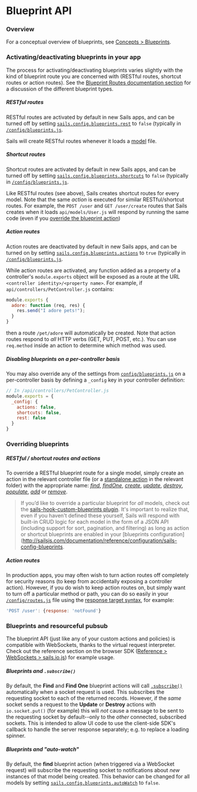 # Blueprint API

### Overview

For a conceptual overview of blueprints, see [Concepts > Blueprints](http://sailsjs.com/documentation/concepts/blueprints).

### Activating/deactivating blueprints in your app

The process for activating/deactivating blueprints varies slightly with the kind of blueprint route you are concerned with (RESTful routes, shortcut routes or action routes).  See the [Blueprint Routes documentation section](http://sailsjs.com/documentation/concepts/blueprints?blueprint-routes) for a discussion of the different blueprint types.

##### RESTful routes

RESTful routes are activated by default in new Sails apps, and can be turned off by setting [`sails.config.blueprints.rest`](http://sailsjs.com/documentation/reference/configuration/sails-config-blueprints) to `false` (typically in [`/config/blueprints.js`](http://sailsjs.com/documentation/anatomy/my-app/config/blueprints-js).

Sails will create RESTful routes whenever it loads a [model](http://sailsjs.com/documentation/concepts/models-and-orm/models) file.

##### Shortcut routes

Shortcut routes are activated by default in new Sails apps, and can be turned off by setting [`sails.config.blueprints.shortcuts`](http://sailsjs.com/documentation/reference/configuration/sails-config-blueprints) to `false` (typically in [`/config/blueprints.js`](http://sailsjs.com/documentation/anatomy/my-app/config/blueprints-js).

Like RESTful routes (see above), Sails creates shortcut routes for every model.  Note that the same _action_ is executed for similar RESTful/shortcut routes.  For example, the `POST /user` and `GET /user/create` routes that Sails creates when it loads `api/models/User.js` will respond by running the same code (even if you [override the blueprint action](http://sailsjs.com/documentation/reference/blueprint-api#?overriding-blueprints))

##### Action routes

Action routes are deactivated by default in new Sails apps, and can be turned on by setting [`sails.config.blueprints.actions`](http://sailsjs.com/documentation/reference/configuration/sails-config-blueprints) to `true` (typically in [`/config/blueprints.js`](http://sailsjs.com/documentation/anatomy/my-app/config/blueprints-js).

While action routes are activated, any function added as a property of a controller's `module.exports` object will be exposed as a route at the URL `<controller identity>/<property name>`.  For example, if `api/controllers/PetController.js` contains:

```javascript
module.exports {
  adore: function (req, res) {
    res.send("I adore pets!");
  }
}
```

then a route `/pet/adore` will automatically be created.  Note that action routes respond to _all_ HTTP verbs (GET, PUT, POST, etc.).  You can use `req.method` inside an action to determine which method was used.

##### Disabling blueprints on a per-controller basis

You may also override any of the settings from [`config/blueprints.js`](http://sailsjs.com/documentation/anatomy/my-app/config/blueprints-js) on a per-controller basis by defining a `_config` key in your controller definition:

```javascript
// In /api/controllers/PetController.js
module.exports = {
  _config: {
    actions: false,
    shortcuts: false,
    rest: false
  }
}
```


### Overriding blueprints

##### RESTful / shortcut routes and actions

To override a RESTful blueprint route for a single model, simply create an action in the relevant controller file (or a [standalone action](http://sailsjs.com/documentation/concepts/actions-and-controllers#?standalone-actions) in the relevant folder) with the appropriate name: [_find_](http://sailsjs.com/documentation/reference/blueprint-api/find-where), [_findOne_](http://sailsjs.com/documentation/reference/blueprint-api/find-one), [_create_](http://sailsjs.com/documentation/reference/blueprint-api/create), [_update_](http://sailsjs.com/documentation/reference/blueprint-api/update), [_destroy_](http://sailsjs.com/documentation/reference/blueprint-api/destroy), [_populate_](http://sailsjs.com/documentation/reference/blueprint-api/populate), [_add_](http://sailsjs.com/documentation/reference/blueprint-api/add) or [_remove_](http://sailsjs.com/documentation/reference/blueprint-api/remove).

> If you&rsquo;d like to override a particular blueprint for _all_ models, check out the <a href="https://www.npmjs.com/package/sails-hook-custom-blueprints" target="_blank">sails-hook-custom-blueprints plugin</a>.
> It's important to realize that, even if you haven't defined these yourself, Sails will respond with built-in CRUD logic for each model in the form of a JSON API (including support for sort, pagination, and filtering) as long as action or shortcut blueprints are enabled in your [blueprints configuration](http://sailsjs.com/documentation/reference/configuration/sails-config-blueprints.

##### Action routes

In production apps, you may often wish to turn action routes off completely for security reasons (to keep from accidentally exposing a controller action).  However, if you do wish to keep action routes on, but simply want to turn off a particular method or path, you can do so easily in your [`/config/routes.js`](http://sailsjs.com/documentation/anatomy/my-app/config/routes-js) file using the [response target syntax](http://sailsjs.com/documentation/concepts/routes/custom-routes#?response-target-syntax), for example:

```javascript
'POST /user': {response: 'notFound'}
```

### Blueprints and resourceful pubsub

The blueprint API (just like any of your custom actions and policies) is compatible with WebSockets, thanks to the virtual request interpreter.  Check out the reference section on the browser SDK ([Reference > WebSockets > sails.io.js](http://sailsjs.com/documentation/reference/web-sockets/socket-client)) for example usage.

##### Blueprints and `.subscribe()`

By default, the **Find** and **Find One** blueprint actions will call [`.subscribe()`](http://sailsjs.com/documentation/reference/web-sockets/resourceful-pub-sub/subscribe) automatically when a socket request is used. This subscribes the requesting socket to each of the returned records.  However, if the _same_ socket sends a request to the **Update** or **Destroy** actions with `io.socket.put()` (for example) this will *not* cause a message to be sent to the requesting socket by default--only to the *other* connected, subscribed sockets.  This is intended to allow UI code to use the client-side SDK's callback to handle the server response separately; e.g. to replace a loading spinner.


##### Blueprints and "auto-watch"

By default, the **find** blueprint action (when triggered via a WebSocket request) will subscribe the requesting socket to notifications about _new_ instances of that model being created.  This behavior can be changed for all models by setting [`sails.config.blueprints.autoWatch`](http://sailsjs.com/documentation/reference/configuration/sails-config-blueprints) to `false`.


<docmeta name="displayName" value="Blueprint API">
